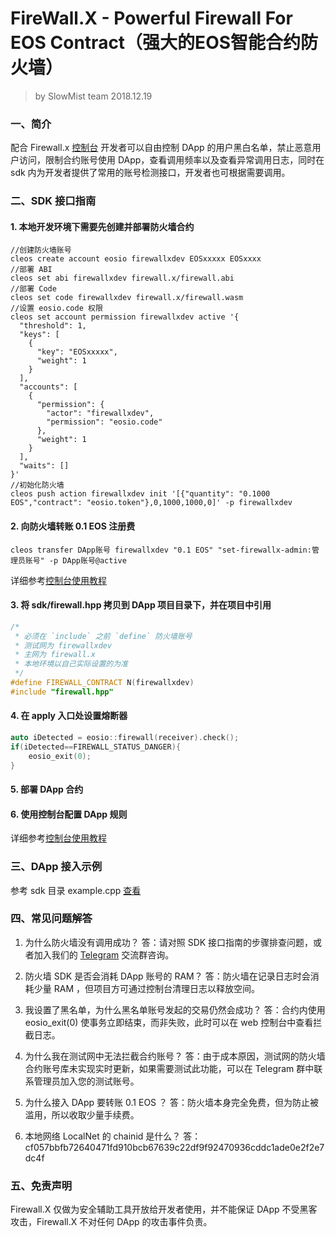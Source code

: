 # FireWall.X - Powerful Firewall For EOS Contract（强大的EOS智能合约防火墙）

> by SlowMist team
> 2018.12.19

### 一、简介
配合 Firewall.x [控制台][1] 开发者可以自由控制 DApp 的用户黑白名单，禁止恶意用户访问，限制合约账号使用 DApp，查看调用频率以及查看异常调用日志，同时在 sdk 内为开发者提供了常用的账号检测接口，开发者也可根据需要调用。

### 二、SDK 接口指南
#### 1. 本地开发环境下需要先创建并部署防火墙合约
```
//创建防火墙账号
cleos create account eosio firewallxdev EOSxxxxx EOSxxxx
//部署 ABI
cleos set abi firewallxdev firewall.x/firewall.abi
//部署 Code
cleos set code firewallxdev firewall.x/firewall.wasm
//设置 eosio.code 权限
cleos set account permission firewallxdev active '{
  "threshold": 1,
  "keys": [
    {
      "key": "EOSxxxxx",
      "weight": 1
    }
  ],
  "accounts": [
    {
      "permission": {
        "actor": "firewallxdev",
        "permission": "eosio.code"
      },
      "weight": 1
    }
  ],
  "waits": []
}'
//初始化防火墙
cleos push action firewallxdev init '[{"quantity": "0.1000 EOS","contract": "eosio.token"},0,1000,1000,0]' -p firewallxdev

```
#### 2. 向防火墙转账 0.1 EOS 注册费
```
cleos transfer DApp账号 firewallxdev "0.1 EOS" "set-firewallx-admin:管理员账号" -p DApp账号@active
```
详细参考[控制台使用教程][2]

#### 3. 将 sdk/firewall.hpp 拷贝到 DApp 项目目录下，并在项目中引用
```c++
/*
 * 必须在 `include` 之前 `define` 防火墙账号
 * 测试网为 firewallxdev
 * 主网为 firewall.x
 * 本地环境以自己实际设置的为准
 */
#define FIREWALL_CONTRACT N(firewallxdev)
#include "firewall.hpp"
```
#### 4. 在 apply 入口处设置熔断器
```c++
auto iDetected = eosio::firewall(receiver).check();
if(iDetected==FIREWALL_STATUS_DANGER){
    eosio_exit(0);
}
```
#### 5. 部署 DApp 合约

#### 6. 使用控制台配置 DApp 规则
详细参考[控制台使用教程][2]

### 三、DApp 接入示例
参考 sdk 目录 example.cpp [查看][3]

### 四、常见问题解答
1. 为什么防火墙没有调用成功？
答：请对照 SDK 接口指南的步骤排查问题，或者加入我们的 [Telegram][4] 交流群咨询。

2. 防火墙 SDK 是否会消耗 DApp 账号的 RAM？
答：防火墙在记录日志时会消耗少量 RAM ，但项目方可通过控制台清理日志以释放空间。

3. 我设置了黑名单，为什么黑名单账号发起的交易仍然会成功？
答：合约内使用 eosio_exit(0) 使事务立即结束，而非失败，此时可以在 web 控制台中查看拦截日志。

4. 为什么我在测试网中无法拦截合约账号？
答：由于成本原因，测试网的防火墙合约账号库未实现实时更新，如果需要测试此功能，可以在 Telegram 群中联系管理员加入您的测试账号。

5. 为什么接入 DApp 要转账 0.1 EOS ？
答：防火墙本身完全免费，但为防止被滥用，所以收取少量手续费。

6. 本地网络 LocalNet 的 chainid 是什么？
答：cf057bbfb72640471fd910bcb67639c22df9f92470936cddc1ade0e2f2e7dc4f

### 五、免责声明
Firewall.X 仅做为安全辅助工具开放给开发者使用，并不能保证 DApp 不受黑客攻击，Firewall.X 不对任何 DApp 的攻击事件负责。

  [1]: https://firewallx.io/console/
  [2]: console.md
  [3]: sdk/example.cpp
  [4]: https://t.me/joinchat/GG-aoRbwIzgOybx23TBGbQ